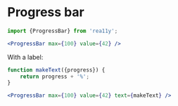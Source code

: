 Progress bar
============

```jsx
import {ProgressBar} from 'rea11y';

<ProgressBar max={100} value={42} />
```

With a label:

```jsx
function makeText({progress}) {
	return progress + '%';
}

<ProgressBar max={100} value={42} text={makeText} />
```
